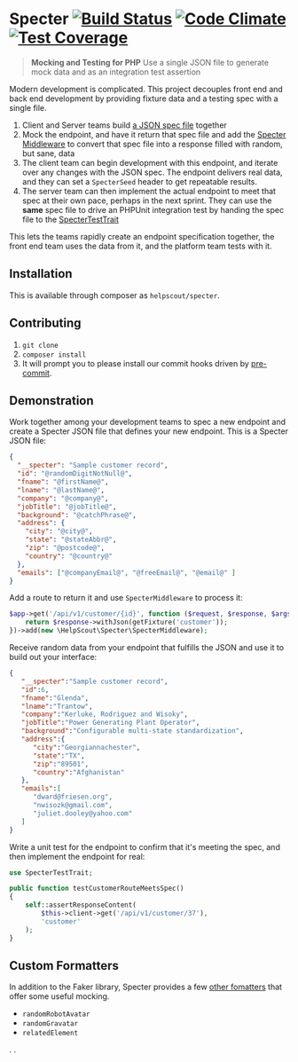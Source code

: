 Specter [![Build Status](https://travis-ci.org/helpscout/specter.svg?branch=master)](https://travis-ci.org/helpscout/specter) [![Code Climate](https://codeclimate.com/github/helpscout/specter/badges/gpa.svg)](https://codeclimate.com/github/helpscout/specter) [![Test Coverage](https://codeclimate.com/github/helpscout/specter/badges/coverage.svg)](https://codeclimate.com/github/helpscout/specter/coverage)
================================================================================
> __Mocking and Testing for PHP__
> Use a single JSON file to generate mock data and as an integration test assertion

Modern development is complicated. This project decouples front end and back end
development by providing fixture data and a testing spec with a single file.

1. Client and Server teams build [a JSON spec file][spec] together
2. Mock the endpoint, and have it return that spec file and add the
   [Specter Middleware][middleware] to convert that spec file into a response
   filled with random, but sane, data
3. The client team can begin development with this endpoint, and iterate over
   any changes with the JSON spec. The endpoint delivers real data, and they
   can set a `SpecterSeed` header to get repeatable results.
4. The server team can then implement the actual endpoint to meet that spec at
   their own pace, perhaps in the next sprint. They can use the **same** spec
   file to drive an PHPUnit integration test by handing the spec file to the
   [SpecterTestTrait][testtrait]

This lets the teams rapidly create an endpoint specification together, the
front end team uses the data from it, and the platform team tests with it.

## Installation

This is available through composer as `helpscout/specter`.

## Contributing
1. `git clone`
2. `composer install`
3. It will prompt you to please install our commit hooks driven by
   [pre-commit][pre-commit].

## Demonstration

Work together among your development teams to spec a new endpoint and create a
Specter JSON file that defines your new endpoint. This is a Specter JSON file:
```json
{
  "__specter": "Sample customer record",
  "id": "@randomDigitNotNull@",
  "fname": "@firstName@",
  "lname": "@lastName@",
  "company": "@company@",
  "jobTitle": "@jobTitle@",
  "background": "@catchPhrase@",
  "address": {
    "city": "@city@",
    "state": "@stateAbbr@",
    "zip": "@postcode@",
    "country": "@country@"
  },
  "emails": ["@companyEmail@", "@freeEmail@", "@email@" ]
}
```

Add a route to return it and use `SpecterMiddleware` to process it:
```php
$app->get('/api/v1/customer/{id}', function ($request, $response, $args) {
    return $response->withJson(getFixture('customer'));
})->add(new \HelpScout\Specter\SpecterMiddleware);
```

Receive random data from your endpoint that fulfills the JSON and use it to
build out your interface:
```json
{
   "__specter":"Sample customer record",
   "id":6,
   "fname":"Glenda",
   "lname":"Trantow",
   "company":"Kerluke, Rodriguez and Wisoky",
   "jobTitle":"Power Generating Plant Operator",
   "background":"Configurable multi-state standardization",
   "address":{
      "city":"Georgiannachester",
      "state":"TX",
      "zip":"89501",
      "country":"Afghanistan"
   },
   "emails":[
      "dward@friesen.org",
      "nwisozk@gmail.com",
      "juliet.dooley@yahoo.com"
   ]
}
```

Write a unit test for the endpoint to confirm that it's meeting the spec, and
then implement the endpoint for real:
```php
use SpecterTestTrait;

public function testCustomerRouteMeetsSpec()
{
    self::assertResponseContent(
        $this->client->get('/api/v1/customer/37'),
        'customer'
    );
}
```

## Custom Formatters

In addition to the Faker library, Specter provides a few
[other fomatters](https://github.com/helpscout/specter/tree/master/src/Provider)
that offer some useful mocking.

* `randomRobotAvatar`
* `randomGravatar`
* `relatedElement`

[spec]: https://raw.githubusercontent.com/helpscout/specter/master/tests/fixture/customer.json
[middleware]: https://github.com/helpscout/specter/blob/master/src/SpecterMiddleware.php
[testtrait]: https://github.com/helpscout/specter/blob/master/src/SpecterTestTrait.php
[pre-commit]: http://pre-commit.com/
.
.
